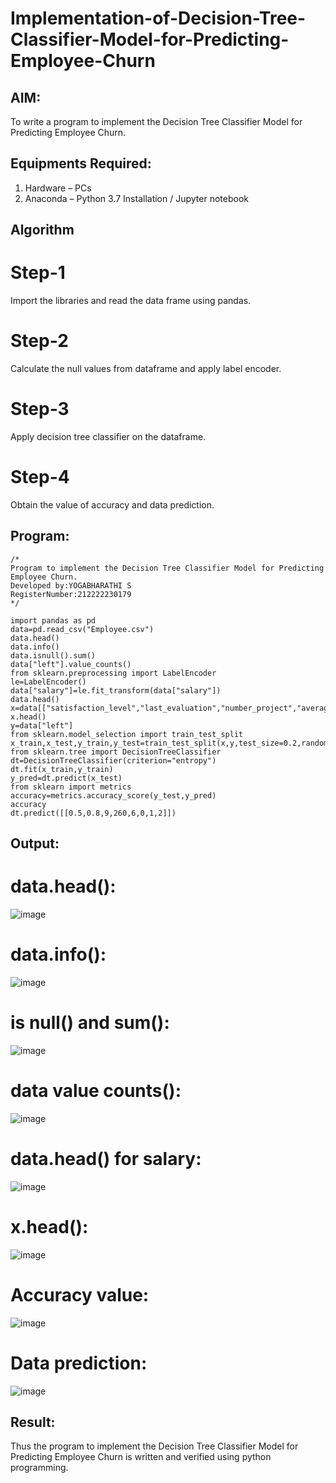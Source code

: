 # Implementation-of-Decision-Tree-Classifier-Model-for-Predicting-Employee-Churn

## AIM:
To write a program to implement the Decision Tree Classifier Model for Predicting Employee Churn.

## Equipments Required:
1. Hardware – PCs
2. Anaconda – Python 3.7 Installation / Jupyter notebook

## Algorithm
# Step-1
Import the libraries and read the data frame using pandas.
# Step-2
Calculate the null values from dataframe and apply label encoder.
# Step-3
Apply decision tree classifier on the dataframe.
# Step-4
Obtain the value of accuracy and data prediction.

## Program:
```
/*
Program to implement the Decision Tree Classifier Model for Predicting Employee Churn.
Developed by:YOGABHARATHI S 
RegisterNumber:212222230179  
*/
```
```
import pandas as pd
data=pd.read_csv("Employee.csv")
data.head()
data.info()
data.isnull().sum()
data["left"].value_counts()
from sklearn.preprocessing import LabelEncoder
le=LabelEncoder()
data["salary"]=le.fit_transform(data["salary"])
data.head()
x=data[["satisfaction_level","last_evaluation","number_project","average_montly_hours","time_spend_company","Work_accident","promotion_last_5years","salary"]]
x.head()
y=data["left"]
from sklearn.model_selection import train_test_split
x_train,x_test,y_train,y_test=train_test_split(x,y,test_size=0.2,random_state=100)
from sklearn.tree import DecisionTreeClassifier
dt=DecisionTreeClassifier(criterion="entropy")
dt.fit(x_train,y_train)
y_pred=dt.predict(x_test)
from sklearn import metrics
accuracy=metrics.accuracy_score(y_test,y_pred)
accuracy
dt.predict([[0.5,0.8,9,260,6,0,1,2]])
```
## Output:
# data.head():
![image](https://github.com/Yogabharathi3/Implementation-of-Decision-Tree-Classifier-Model-for-Predicting-Employee-Churn/assets/118899387/7d7c513b-bf01-4d79-9e36-2c222befd70b)
# data.info():
![image](https://github.com/Yogabharathi3/Implementation-of-Decision-Tree-Classifier-Model-for-Predicting-Employee-Churn/assets/118899387/6bcb1e1b-fcbf-45b1-8698-c6a06b0db043)
# is null() and sum():
![image](https://github.com/Yogabharathi3/Implementation-of-Decision-Tree-Classifier-Model-for-Predicting-Employee-Churn/assets/118899387/c1282d28-6371-42dd-a305-4b1490d63048)
# data value counts():
![image](https://github.com/Yogabharathi3/Implementation-of-Decision-Tree-Classifier-Model-for-Predicting-Employee-Churn/assets/118899387/35e2ba9a-be1e-47f1-8ba4-7cf955928024)
# data.head() for salary:
![image](https://github.com/Yogabharathi3/Implementation-of-Decision-Tree-Classifier-Model-for-Predicting-Employee-Churn/assets/118899387/e9cee245-c5af-47c2-a129-99400a9d2982)
# x.head():
![image](https://github.com/Yogabharathi3/Implementation-of-Decision-Tree-Classifier-Model-for-Predicting-Employee-Churn/assets/118899387/76494346-2d77-4c80-a786-4b7e48c402d2)
# Accuracy value:
![image](https://github.com/Yogabharathi3/Implementation-of-Decision-Tree-Classifier-Model-for-Predicting-Employee-Churn/assets/118899387/53cf7929-b2e5-4565-b1eb-5d228daa87f5)
# Data prediction:
![image](https://github.com/Yogabharathi3/Implementation-of-Decision-Tree-Classifier-Model-for-Predicting-Employee-Churn/assets/118899387/ba86731c-efb9-467e-9009-8ae7bb47debc)

## Result:
Thus the program to implement the  Decision Tree Classifier Model for Predicting Employee Churn is written and verified using python programming.
